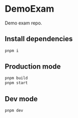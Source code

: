 # DemoExam

Demo exam repo.

## Install dependencies

```sh
pnpm i
```

## Production mode

```sh
pnpm build
pnpm start
```

## Dev mode

```sh
pnpm dev
```

